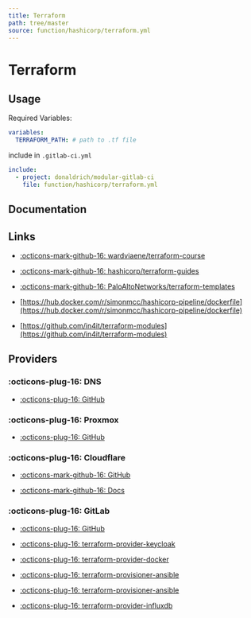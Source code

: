 ```yaml
---
title: Terraform
path: tree/master
source: function/hashicorp/terraform.yml
---
```


# Terraform

## Usage

Required Variables:
```yaml
variables:
  TERRAFORM_PATH: # path to .tf file
```

include in `.gitlab-ci.yml`
```yaml
include:
  - project: donaldrich/modular-gitlab-ci
    file: function/hashicorp/terraform.yml
```

## Documentation

## Links

* [:octicons-mark-github-16: wardviaene/terraform-course](https://github.com/wardviaene/terraform-course)

* [:octicons-mark-github-16: hashicorp/terraform-guides](https://github.com/hashicorp/terraform-guides)

* [:octicons-mark-github-16: PaloAltoNetworks/terraform-templates](https://github.com/PaloAltoNetworks/terraform-templates)

* [https://hub.docker.com/r/simonmcc/hashicorp-pipeline/dockerfile](https://hub.docker.com/r/simonmcc/hashicorp-pipeline/dockerfile)

* [https://github.com/in4it/terraform-modules](https://github.com/in4it/terraform-modules)

## Providers

### :octicons-plug-16: DNS

* [:octicons-plug-16: GitHub](https://github.com/hashicorp/terraform-provider-dns)

### :octicons-plug-16: Proxmox

* [:octicons-plug-16: GitHub](https://github.com/Telmate/terraform-provider-proxmox)

### :octicons-plug-16: Cloudflare

* [:octicons-mark-github-16: GitHub](https://github.com/cloudflare/terraform-provider-cloudflare)

* [:octicons-mark-github-16: Docs](https://registry.terraform.io/providers/cloudflare/cloudflare/latest/docs)

### :octicons-plug-16: GitLab

* [:octicons-plug-16: GitHub](https://github.com/terraform-providers/terraform-provider-gitlab)

* [:octicons-plug-16: terraform-provider-keycloak](https://github.com/mrparkers/terraform-provider-keycloak)

* [:octicons-plug-16: terraform-provider-docker](https://github.com/terraform-providers/terraform-provider-docker)

* [:octicons-plug-16: terraform-provisioner-ansible](https://github.com/radekg/terraform-provisioner-ansible)

* [:octicons-plug-16: terraform-provisioner-ansible](https://github.com/jonmorehouse/terraform-provisioner-ansible)

* [:octicons-plug-16: terraform-provider-influxdb](https://github.com/terraform-providers/terraform-provider-influxdb)
